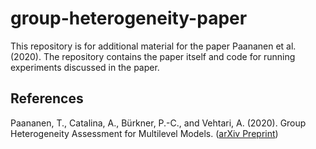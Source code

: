 # group-heterogeneity-paper

This repository is for additional material for the paper Paananen et al. (2020). The repository contains the paper itself and code for running experiments discussed in the paper.

## References

Paananen, T., Catalina, A., Bürkner, P.-C., and Vehtari, A. (2020). Group Heterogeneity Assessment for Multilevel Models. ([arXiv Preprint](https://arxiv.org/abs/2005.02773))
